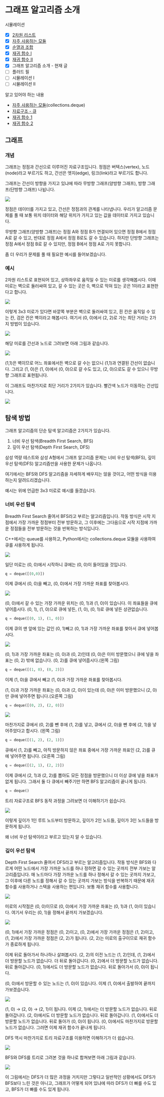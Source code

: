 # 그래프 알고리즘 소개

시뮬레이션

* [x] [2차원 리스트](https://70825.gitbook.io/python-study/6/6-1)
* [x] [자주 사용하는 모듈](https://70825.gitbook.io/python-study/6/6-3)
* [x] [순열과 조합](https://70825.gitbook.io/python-study/7/7-2)
* [x] [재귀 함수 Ⅰ](https://70825.gitbook.io/python-study/8/8-3)
* [x] [재귀 함수 Ⅱ](https://70825.gitbook.io/python-study/9/9-1)
* [x] 그래프 알고리즘 소개 - 현재 글
* [ ] 플러드 필
* [ ] 시뮬레이션 Ⅰ
* [ ] 시뮬레이션 Ⅱ

알고 있어야 하는 내용

* [자주 사용하는 모듈](https://70825.gitbook.io/python-study/6/6-3#collections-deque)\(collections.deque\)
* [자료구조 - 큐](https://70825.gitbook.io/python-study/7/7-3#queue)
* [재귀 함수 1](https://70825.gitbook.io/python-study/8/8-3)
* [재귀 함수 2](https://70825.gitbook.io/python-study/9/9-1)



## 그래프

### 개념

그래프는 정점과 간선으로 이루어진 자료구조입니다. 정점은 버텍스\(vertex\), 노드\(node\)라고 부르기도 하고, 간선은 엣지\(edge\), 링크\(link\)라고 부르기도 합니다.

그래프는 간선이 방향을 가지고 있냐에 따라 무방향 그래프\(양방향 그래프\), 방향 그래프\(단방향 그래프\) 나뉩니다.

![](../.gitbook/assets/image%20%2813%29.png)

정점은 데이터를 가지고 있고, 간선은 정점과의 관계를 나타냅니다. 우리가 알고리즘 문제를 풀 때 보통 위치 데이터와 해당 위치가 가지고 있는 값을 데이터로 가지고 있습니다.

무방향 그래프\(양방향 그래프\)는 정점 A와 정점 B가 연결되어 있으면 정점 B에서 정점 A로 갈 수 있고, 반대로 정점 A에서 정점 B로도 갈 수 있습니다. 하지만 단방향 그래프는 정점 A에서 정점 B로 갈 수 있지만, 정점 B에서 정점 A로 가지 못합니다.

좀 더 우리가 문제를 풀 때 필요한 예시를 들어보겠습니다. 

### 예시

2차원 리스트로 표현되어 있고, 상하좌우로 움직일 수 있는 미로를 생각해봅시다. 이때 미로는 벽으로 둘러싸여 있고, 갈 수 있는 곳은 0, 벽으로 막혀 있는 곳은 1이라고 표현한다고 합니다.

![](../.gitbook/assets/image%20%2832%29.png)

이렇게 3x3 미로가 있다면 바깥쪽 부분은 벽으로 둘러싸여 있고, 흰 칸은 움직일 수 있는 칸, 검은 칸은 벽이라고 해봅시다. 여기서 \(0, 0\)에서 \(2, 2\)로 가는 최단 거리는 2가지 방법이 있습니다.

![](../.gitbook/assets/image%20%2871%29.png)

해당 미로를 간선과 노드로 그려보면 아래 그림과 같습니다.

![](../.gitbook/assets/image%20%28108%29.png)

\(1,1\)은 벽이므로 어느 좌표에서든 벽으로 갈 수는 없으니 \(1,1\)과 연결된 간선이 없습니다. 그리고 \(1, 0\)은 \(1, 0\)에서 \(0, 0\)으로 갈 수도 있고, \(2, 0\)으로도 갈 수 있으니 무방향 그래프로 표현됩니다.

이 그래프도 마찬가지로 최단 거리가 2가지가 있습니다. 빨간색 노드가 이동하는 간선입니다.

![](../.gitbook/assets/image%20%2861%29.png)

## 탐색 방법

그래프 알고리즘의 단순 탐색 알고리즘은 2가지가 있습니다.

1. 너비 우선 탐색\(Breadth First Search, BFS\)
2. 깊이 우선 탐색\(Depth First Search, DFS\)

삼성 역량 테스트와 삼성 A형에서 그래프 알고리즘 문제는 너비 우선 탐색\(BFS\), 깊이 우선 탐색\(DFS\) 알고리즘만을 사용한 문제가 나옵니다.

여기에서는 BFS와 DFS 알고리즘을 자세하게 배우지는 않을 것이고, 어떤 방식을 이용하는지 알려드리겠습니다.

예시는 위에 언급한 3x3 미로로 예시를 들겠습니다.

### 너비 우선 탐색

Breadth First Search 줄여서 BFS라고 부르는 알고리즘입니다. 작동 방식은 시작 지점에서 가장 가까운 정점부터 전부 방문하고, 그 이후에는 그다음으로 시작 지점에 가까운 정점들을 전부 방문하는 것을 반복하는 방식입니다.

C++에서는 queue를 사용하고, Python에서는 collections.deque 모듈을 사용하여 큐를 사용하게 됩니다.

![](../.gitbook/assets/image%20%28105%29.png)

일단 미로는 \(0, 0\)에서 시작하니 큐에는 \(0, 0\)이 들어있을 것입니다. 

```python
q = deque([(0,0)])
```

이제 큐에서 \(0, 0\)을 빼고, \(0, 0\)에서 가장 가까운 좌표를 찾아봅시다.

![](../.gitbook/assets/image%20%2847%29.png)

\(0, 0\)에서 갈 수 있는 가장 가까운 위치는 \(0, 1\)과 \(1, 0\)이 있습니다. 이 좌표들을 큐에 넣어줍시다. \(0, 1\), \(1, 0\)으로 큐에 넣든, \(1, 0\), \(0, 1\)로 큐에 넣든 상관없습니다.

```python
q = deque([(0, 1), (1, 0)])
```

이제 큐의 맨 앞에 있는 값인 \(0, 1\)빼고 \(0, 1\)과 가장 가까운 좌표를 찾아서 큐에 넣어봅시다.

![](../.gitbook/assets/image%20%28127%29.png)

\(0, 1\)과 가장 가까운 좌표는 \(0, 0\)과 \(0, 2\)인데 \(0, 0\)은 이미 방문했으니 큐에 넣을 좌표는 \(0, 2\) 밖에 없습니다. \(0, 2\)를 큐에 넣어줍시다.\(왼쪽 그림\)

```python
q = deque([(1, 0), (0, 2)])
```

이제 \(1, 0\)을 큐에서 빼고 \(1, 0\)과 가장 가까운 좌표를 찾아봅시다.

\(1, 0\)과 가장 가까운 좌표는 \(0, 0\)과 \(2, 0\)이 있는데 \(0, 0\)은 이미 방문했으니 \(2, 0\)만 큐에 넣어주면 됩니다.\(오른쪽 그림\)

```python
q = deque([(0, 2), (2, 0)])
```

![](../.gitbook/assets/image%20%2836%29.png)

마찬가지로 큐에서 \(0, 2\)를 뺀 후에 \(1, 2\)를 넣고, 큐에서 \(2, 0\)을 뺀 후에 \(2, 1\)을 넣어주었다고 합시다. \(왼쪽 그림\)

```python
q = deque([(1, 2), (2, 1)])
```

큐에서 \(1, 2\)를 빼고, 아직 방문하지 않은 좌표 중에서 가장 가까운 좌표인 \(2, 2\)를 큐에 넣어주면 됩니다. \(오른쪽 그림\)

```python
q = deque([(2, 1), (2, 2)])
```

이제 큐에서 \(2, 1\)과 \(2, 2\)를 뽑아도 모든 정점을 방문했으니 더 이상 큐에 넣을 좌표가 없게 됩니다. 그래서 둘 다 큐에서 빼주기만 하면 BFS 알고리즘이 끝나게 됩니다.

```python
q = deque()
```



트리 자료구조로 BFS 동작 과정을 그려보면 더 이해하기가 쉽습니다.

![](../.gitbook/assets/image%20%28100%29.png)

이렇게 깊이가 1인 루트 노드부터 방문하고, 깊이가 2인 노드들, 깊이가 3인 노드들을 방문하게 됩니다.

왜 너비 우선 탐색이라고 부르고 있는지 알 수 있습니다.



### 깊이 우선 탐색

Depth First Search 줄여서 DFS라고 부르는 알고리즘입니다. 작동 방식은 BFS와 다르게 어떤 노드에서 가장 가까운 노드를 하나 정하면 갈 수 있는 곳까지 전부 가보는 알고리즘입니다. 매 노드마다 가장 가까운 노드를 하나 정해서 갈 수 있는 곳까지 가보고, 그 이후에 다른 노드를 정해서 갈 수 있는 곳까지 가보는 방식을 반복하기 때문에 재귀 함수를 사용하거나 스택을 사용하는 편입니다. 보통 재귀 함수를 사용합니다.

![](../.gitbook/assets/image%20%2829%29.png)

미로의 시작점은 \(0, 0\)이므로 \(0, 0\)에서 가장 가까운 좌표는 \(0, 1\)과 \(1, 0\)이 있습니다. 여기서 우리는 \(0, 1\)을 정해서 끝까지 가보겠습니다.

![](../.gitbook/assets/image%20%28109%29.png)

\(0, 1\)에서 가장 가까운 정점은 \(0, 2\)이고, \(0, 2\)에서 가장 가까운 정점은 \(1, 2\)이고, \(1, 2\)에서 가장 가까운 정점은 \(2, 2\)가 됩니다. \(2, 2\)는 미로의 출구이므로 재귀 함수가 종료하게 됩니다.

이제 뒤로 돌아가서 하나하나 살펴봅시다. \(2, 2\)의 이전 노드는 \(1, 2\)인데, \(1, 2\)에서 더  방문할 노드가 없습니다. 더 뒤로 돌아갑니다. \(0, 2\)에서 더 방문할 노드가 없습니다. 뒤로 돌아갑니다. \(0, 1\)에서도 더 방문할 노드가 없습니다. 뒤로 돌아가서 \(0, 0\)이 됩니다.

\(0, 0\)에서 방문할 수 있는 노드는 \(1, 0\)이 있습니다. 이제 \(1, 0\)에서 출발하여 끝까지 가보겠습니다.

![](../.gitbook/assets/image%20%2882%29.png)

\(1, 0\) → \(2, 0\) → \(2, 1\)이 됩니다. 이제 \(2, 1\)에서는 더 방문할 노드가 없습니다. 뒤로 돌아갑니다. \(2, 0\)에서도 더 방문할 노드가 없습니다. 뒤로 돌아갑니다. \(1, 0\)에서도 더 방문할 노드가 없습니다. 뒤로 돌아가 \(0, 0\)이 됩니다. \(0, 0\)에서도 마찬가지로 방문할 노드가 없습니다. 그러면 이제 재귀 함수가 끝나게 됩니다.



DFS 역시 마찬가지로 트리 자료구조를 이용하면 이해하기가 더 쉽습니다.

![](../.gitbook/assets/image%20%286%29.png)





BFS와 DFS를 트리로 그려본 것을 하나로 합쳐보면 아래 그림과 같습니다.

![](../.gitbook/assets/image%20%28102%29.png)

이 그림에서는 DFS가 더 많은 과정을 거치지만 그렇다고 일반적인 상황에서도 DFS가 BFS보다 느린 것은 아니고, 그래프가 어떻게 되어 있냐에 따라 DFS가 더 빠를 수도 있고, BFS가 더 빠를 수도 있게 됩니다.

